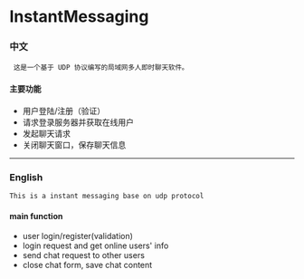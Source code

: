 InstantMessaging
================

### 中文
     
     这是一个基于 UDP 协议编写的局域网多人即时聊天软件。
     
####  主要功能

-  用户登陆/注册（验证）
-  请求登录服务器并获取在线用户
-  发起聊天请求
-  关闭聊天窗口，保存聊天信息
  
---

### English

    This is a instant messaging base on udp protocol
    
#### main function

- user login/register(validation)
- login request and get online users' info
- send chat request to other users
- close chat form, save chat content
